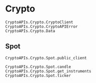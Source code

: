 # Crypto

```@docs
CryptoAPIs.Crypto.CryptoClient
CryptoAPIs.Crypto.CryptoAPIError
CryptoAPIs.Crypto.Data
```

## Spot

```@docs
CryptoAPIs.Crypto.Spot.public_client
```

```@docs
CryptoAPIs.Crypto.Spot.candle
CryptoAPIs.Crypto.Spot.get_instruments
CryptoAPIs.Crypto.Spot.ticker
```

